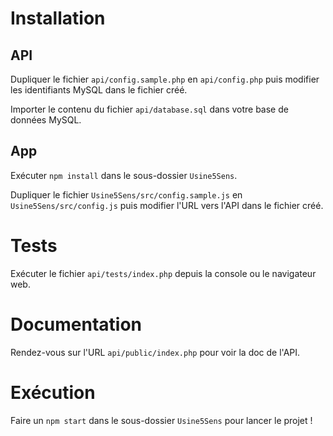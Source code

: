 # Installation

## API

Dupliquer le fichier `api/config.sample.php` en `api/config.php` puis modifier les identifiants MySQL dans le fichier créé.

Importer le contenu du fichier `api/database.sql` dans votre base de données MySQL.

## App

Exécuter `npm install` dans le sous-dossier `Usine5Sens`.

Dupliquer le fichier `Usine5Sens/src/config.sample.js` en `Usine5Sens/src/config.js` puis modifier l'URL vers l'API dans le fichier créé.

# Tests

Exécuter le fichier `api/tests/index.php` depuis la console ou le navigateur web.

# Documentation

Rendez-vous sur l'URL `api/public/index.php` pour voir la doc de l'API.

# Exécution

Faire un `npm start` dans le sous-dossier `Usine5Sens` pour lancer le projet !